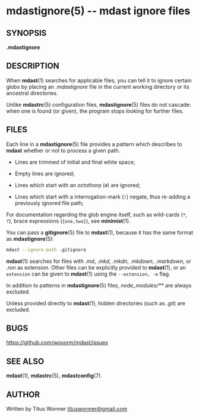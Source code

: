 # mdastignore(5) -- mdast ignore files

## SYNOPSIS

**.mdastignore**

## DESCRIPTION

When **mdast**(1) searches for applicable files, you can tell it to ignore
certain globs by placing an _.mdastignore_ file in the current working
directory or its ancestral directories.

Unlike **mdastrc**(5) configuration files, **mdastignore**(5) files do not
cascade: when one is found (or given), the program stops looking for further
files.

## FILES

Each line in a **mdastignore**(5) file provides a pattern which describes to
**mdast** whether or not to process a given path.

*   Lines are trimmed of initial and final white space;

*   Empty lines are ignored;

*   Lines which start with an octothorp (`#`) are ignored;

*   Lines which start with a interrogation-mark (`!`) negate, thus re-adding
    a previously ignored file path;

For documentation regarding the glob engine itself, such as wild-cards
(`*`, `?`), brace expressions (`{one,two}`), see **minimist**(1).

You can pass a **gitignore**(5) file to **mdast**(1), because it has the same
format as **mdastignore**(5):

```bash
mdast --ignore-path .gitignore
```

**mdast**(1) searches for files with  _.md_, _.mkd_, _.mkdn_, _.mkdown_,
_.markdown_, or _.ron_ as extension.  Other files can be explicitly provided
to **mdast**(1), or an `extension` can be given to **mdast**(1) using the
`--extension, -e` flag.

In addition to patterns in **mdastignore**(5) files, _node_modules/\*\*_ are
always excluded.

Unless provided directly to **mdast**(1), hidden directories (such as _.git_)
are excluded.

## BUGS

<https://github.com/wooorm/mdast/issues>

## SEE ALSO

**mdast**(1), **mdastrc**(5), **mdastconfig**(7).

## AUTHOR

Written by Titus Wormer <tituswormer@gmail.com>
